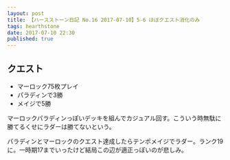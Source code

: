 ```yaml
---
layout: post
title: 【ハースストーン日記 No.16 2017-07-10】5-6 ほぼクエスト消化のみ
tags: hearthstone
date: 2017-07-10 22:30
published: true
---
```


## クエスト

* マーロック75枚プレイ
* パラディンで3勝
* メイジで5勝

マーロックパラディンっぽいデッキを組んでカジュアル回す。こういう時無駄に勝てるくせにラダーは勝てないという。

パラディンとマーロックのクエスト達成したらテンポメイジでラダー。ランク19に。一時期17までいったけど結局この辺が適正っぽいのが悲しみ。